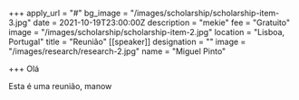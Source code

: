 +++
apply_url = "#"
bg_image = "/images/scholarship/scholarship-item-3.jpg"
date = 2021-10-19T23:00:00Z
description = "mekie"
fee = "Gratuito"
image = "/images/scholarship/scholarship-item-2.jpg"
location = "Lisboa, Portugal"
title = "Reunião"
[[speaker]]
designation = ""
image = "/images/research/research-2.jpg"
name = "Miguel Pinto"

+++
Olá

Esta é uma reunião, manow